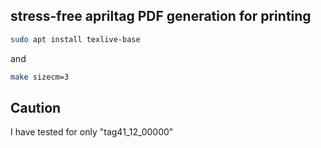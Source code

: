 ## stress-free apriltag PDF generation for printing
```bash
sudo apt install texlive-base 
```
and
```bash
make sizecm=3
```

## Caution
I have tested for only "tag41_12_00000"


